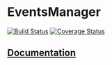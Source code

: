 # EventsManager
[![Build Status](https://travis-ci.org/FaithAdekunle/EventsManager.svg?branch=develop)](https://travis-ci.org/FaithAdekunle/EventsManager)
[![Coverage Status](https://coveralls.io/repos/github/FaithAdekunle/EventsManager/badge.svg?branch=develop)](https://coveralls.io/github/FaithAdekunle/EventsManager?branch=develop)
## [Documentation](https://andela-events-manager.herokuapp.com/docs)